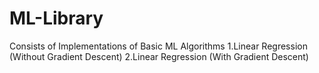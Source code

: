 # ML-Library
Consists of Implementations of Basic ML Algorithms
1.Linear Regression (Without Gradient Descent)
2.Linear Regression (With Gradient Descent)

